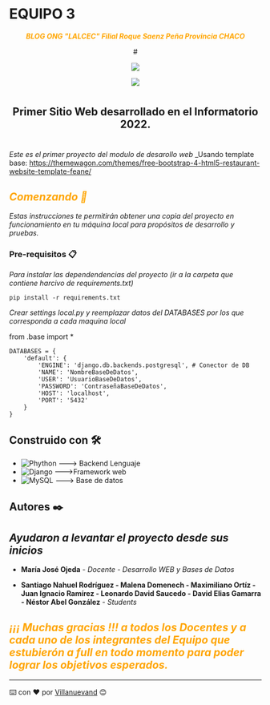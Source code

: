 # EQUIPO 3

</p><center>
 <head align= "center">

 <em><center>
    
 <FONT COLOR="orange">
    <b>BLOG ONG "LALCEC" Filial Roque Saenz Peña Provincia CHACO</b>
 </FONT>
    

 </em></center>
 
 <p 
 </p>
   
 </p>
   #  <p align="center"><img src="https://static.eau-thermale-avene.com/sites/files-ar/styles/250x170/public/images/logo/partners/lalcec_250x170.jpg?itok=cBTZwVCM" /></p></center>
 </p> 
 
    
 </p><center>

  <img src="https://img.shields.io/badge/VERSION-V%201.0-orange"></p></center>
#
## <p align="center">Primer Sitio Web desarrollado en el Informatorio 2022.
#
_Este es el primer proyecto del modulo de desarollo web_
_Usando template base: https://themewagon.com/themes/free-bootstrap-4-html5-restaurant-website-template-feane/

<p align="left"></p>
  <FONT COLOR="orange"
- <em><i><b><H2>Comenzando 🚀</H2></em></b></i>
</FONT>

_Estas instrucciones te permitirán obtener una copia del proyecto en funcionamiento en tu máquina local para propósitos de desarrollo y pruebas._


### Pre-requisitos 📋

_Para instalar las dependendencias del proyecto (ir a la carpeta que contiene harcivo de requirements.txt)_

```
pip install -r requirements.txt
```

_Crear settings local.py y reemplazar datos del DATABASES por los que corresponda a cada maquina local_

from .base import *
```
DATABASES = {
    'default': {
        'ENGINE': 'django.db.backends.postgresql', # Conector de DB
        'NAME': 'NombreBaseDeDatos',
        'USER': 'UsuarioBaseDeDatos',
        'PASSWORD': 'ContraseñaBaseDeDatos',
        'HOST': 'localhost',
        'PORT': '5432'
    }
}
```

## Construido con 🛠️
* ![Phython](https://img.shields.io/badge/python-3670A0?style=for-the-badge&logo=python&logoColor=ffdd54) ---> Backend Lenguaje
* ![Django](https://img.shields.io/badge/django-%23092E20.svg?style=for-the-badge&logo=django&logoColor=white) --->Framework web
* ![MySQL](https://img.shields.io/badge/postgres-%23316192.svg?style=for-the-badge&logo=postgresql&logoColor=white) ---> Base de datos



## Autores ✒️

## _Ayudaron a levantar el proyecto desde sus inicios_

* **María José Ojeda** - *Docente - Desarrollo WEB y Bases de Datos*

* **Santiago Nahuel Rodríguez - Malena Domenech - Maximiliano Ortíz - Juan Ignacio Ramírez - Leonardo David Saucedo - David Elias Gamarra  - Néstor Abel González** - *Students*

<p align="left"></p>
  <FONT COLOR="orange"
- <em><i><b><H2>¡¡¡ Muchas gracias !!! a todos los Docentes y a cada uno de los integrantes del Equipo que estubierón a full en todo momento para poder lograr los objetivos esperados. </H2></em></b></i>
</FONT>

---
⌨️ con ❤️ por [Villanuevand](https://github.com/Villanuevand) 😊
